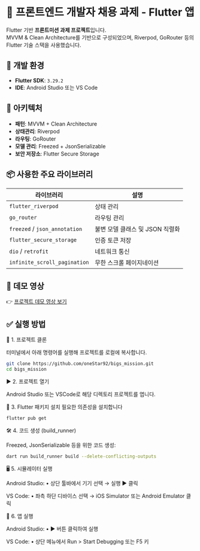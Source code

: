 # 📱 프론트엔드 개발자 채용 과제 - Flutter 앱

Flutter 기반 **프론트미션 과제 프로젝트**입니다.  
MVVM & Clean Architecture를 기반으로 구성되었으며, Riverpod, GoRouter 등의 Flutter 기술 스택을 사용했습니다.

## 🔧 개발 환경

- **Flutter SDK**: `3.29.2`
- **IDE**: Android Studio 또는 VS Code

## 🧱 아키텍처

- **패턴**: MVVM + Clean Architecture
- **상태관리**: Riverpod
- **라우팅**: GoRouter
- **모델 관리**: Freezed + JsonSerializable
- **보안 저장소**: Flutter Secure Storage

## 📦 사용한 주요 라이브러리

| 라이브러리 | 설명 |
|------------|------|
| `flutter_riverpod` | 상태 관리 |
| `go_router` | 라우팅 관리 |
| `freezed` / `json_annotation` | 불변 모델 클래스 및 JSON 직렬화 |
| `flutter_secure_storage` | 인증 토큰 저장 |
| `dio` / `retrofit` | 네트워크 통신 |
| `infinite_scroll_pagination` | 무한 스크롤 페이지네이션 |

## 🎥 데모 영상

👉 [프로젝트 데모 영상 보기](https://github.com/user-attachments/assets/4d0f79f6-2dcd-42b5-b1b1-17b7041062bf)

## ✅ 실행 방법

🧩 1. 프로젝트 클론

터미널에서 아래 명령어를 실행해 프로젝트를 로컬에 복사합니다.
```bash
git clone https://github.com/oneStar92/bigs_mission.git
cd bigs_mission
```

▶️ 2. 프로젝트 열기

Android Studio 또는 VSCode로 해당 디렉토리 프로젝트를 엽니다.

🚀 3. Flutter 패키지 설치
필요한 의존성을 설치합니다
```bash
flutter pub get
```

🛠️ 4. 코드 생성 (build_runner)

Freezed, JsonSerializable 등을 위한 코드 생성:
```bash
dart run build_runner build --delete-conflicting-outputs
```

🖥️ 5. 시뮬레이터 실행

Android Studio:
	•	상단 툴바에서 기기 선택 → 실행 ▶️ 클릭

VS Code:
	•	좌측 하단 디바이스 선택 → iOS Simulator 또는 Android Emulator 클릭

📱 6. 앱 실행

Android Studio:
	•	▶️ 버튼 클릭하여 실행

VS Code:
	•	상단 메뉴에서 Run > Start Debugging 또는 F5 키
